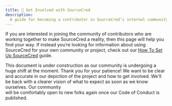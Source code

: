 ```yaml
---
title: 🤗 Get Involved with SourceCred
description:
  A guide for becoming a contributor in SourceCred’s internal community.
---
```


If you are interested in joining the community of contributors who are working
together to make SourceCred a reality, then this page will help you find your
way. If instead you’re looking for information about using SourceCred for your
own community or project, check out our
[How To Set Up SourceCred](/docs/beta/setup-guide) guide.

This document is under construction as our community is undergoing a huge shift
at the moment. Thank you for your patience! We want to be clear and accurate in
our depiction of the project and how to get involved. We'll be back with a
clearer vision of what to expect as soon as we know ourselves. Our community\
will be comfortably open to new folks again once our Code of Conduct is published.
